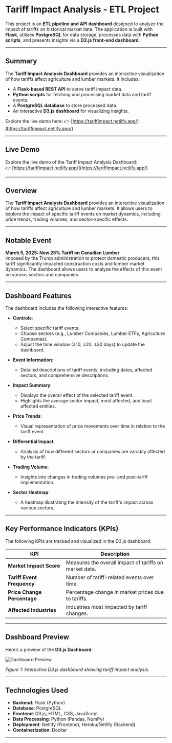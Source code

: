 # Tariff Impact Analysis - ETL Project

This project is an **ETL pipeline and API dashboard** designed to analyze the impact of tariffs on historical market data. The application is built with **Flask**, utilizes **PostgreSQL** for data storage, processes data with **Python scripts**, and presents insights via a **D3.js front-end dashboard**.

---

## Summary

The **Tariff Impact Analysis Dashboard** provides an interactive visualization of how tariffs affect agriculture and lumber markets. It includes:

- A **Flask-based REST API** to serve tariff impact data.
- **Python scripts** for fetching and processing market data and tariff events.
- A **PostgreSQL database** to store processed data.
- An interactive **D3.js dashboard** for visualizing insights.

Explore the live demo here: 👉 [https://tariffimpact.netlify.app/](https://tariffimpact.netlify.app/)

---

## Live Demo

Explore the live demo of the Tariff Impact Analysis Dashboard:  
👉 [https://tariffimpact.netlify.app/](https://tariffimpact.netlify.app/)

---

## Overview

The **Tariff Impact Analysis Dashboard** provides an interactive visualization of how tariffs affect agriculture and lumber markets. It allows users to explore the impact of specific tariff events on market dynamics, including price trends, trading volumes, and sector-specific effects.

---

## Notable Event

**March 5, 2025: New 25% Tariff on Canadian Lumber**  
Imposed by the Trump administration to protect domestic producers, this tariff significantly impacted construction costs and lumber market dynamics. The dashboard allows users to analyze the effects of this event on various sectors and companies.

---

## Dashboard Features

The dashboard includes the following interactive features:

- **Controls**:
  - Select specific tariff events.
  - Choose sectors (e.g., Lumber Companies, Lumber ETFs, Agriculture Companies).
  - Adjust the time window (±10, ±20, ±30 days) to update the dashboard.

- **Event Information**:
  - Detailed descriptions of tariff events, including dates, affected sectors, and comprehensive descriptions.

- **Impact Summary**:
  - Displays the overall effect of the selected tariff event.
  - Highlights the average sector impact, most affected, and least affected entities.

- **Price Trends**:
  - Visual representation of price movements over time in relation to the tariff event.

- **Differential Impact**:
  - Analysis of how different sectors or companies are variably affected by the tariff.

- **Trading Volume**:
  - Insights into changes in trading volumes pre- and post-tariff implementation.

- **Sector Heatmap**:
  - A heatmap illustrating the intensity of the tariff's impact across various sectors.

---

## Key Performance Indicators (KPIs)

The following KPIs are tracked and visualized in the D3.js dashboard:

| KPI                          | Description                                      |
|------------------------------|--------------------------------------------------|
| **Market Impact Score**       | Measures the overall impact of tariffs on market data. |
| **Tariff Event Frequency**    | Number of tariff-related events over time.       |
| **Price Change Percentage**   | Percentage change in market prices due to tariffs.|
| **Affected Industries**       | Industries most impacted by tariff changes.      |

---

## Dashboard Preview

Here’s a preview of the **D3.js Dashboard**:

![Dashboard Preview](images/dashboard-preview.png)

*Figure 1: Interactive D3.js dashboard showing tariff impact analysis.*

---

## Technologies Used

- **Backend**: Flask (Python)
- **Database**: PostgreSQL
- **Frontend**: D3.js, HTML, CSS, JavaScript
- **Data Processing**: Python (Pandas, NumPy)
- **Deployment**: Netlify (Frontend), Heroku/Netlify (Backend)
- **Containerization**: Docker

---
